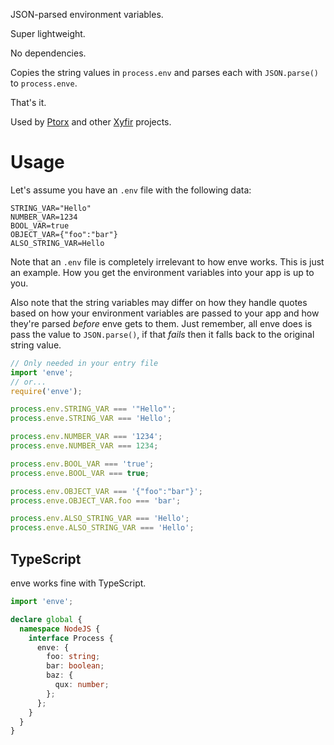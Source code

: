 JSON-parsed environment variables.

Super lightweight.

No dependencies.

Copies the string values in `process.env` and parses each with `JSON.parse()` to `process.enve`.

That's it.

Used by [Ptorx](https://ptorx.com) and other [Xyfir](https://www.xyfir.com) projects.

# Usage

Let's assume you have an `.env` file with the following data:

```env
STRING_VAR="Hello"
NUMBER_VAR=1234
BOOL_VAR=true
OBJECT_VAR={"foo":"bar"}
ALSO_STRING_VAR=Hello
```

Note that an `.env` file is completely irrelevant to how enve works. This is just an example. How you get the environment variables into your app is up to you.

Also note that the string variables may differ on how they handle quotes based on how your environment variables are passed to your app and how they're parsed _before_ enve gets to them. Just remember, all enve does is pass the value to `JSON.parse()`, if that _fails_ then it falls back to the original string value.

```js
// Only needed in your entry file
import 'enve';
// or...
require('enve');

process.env.STRING_VAR === '"Hello"';
process.enve.STRING_VAR === 'Hello';

process.env.NUMBER_VAR === '1234';
process.enve.NUMBER_VAR === 1234;

process.env.BOOL_VAR === 'true';
process.enve.BOOL_VAR === true;

process.env.OBJECT_VAR === '{"foo":"bar"}';
process.enve.OBJECT_VAR.foo === 'bar';

process.env.ALSO_STRING_VAR === 'Hello';
process.enve.ALSO_STRING_VAR === 'Hello';
```

## TypeScript

enve works fine with TypeScript.

```ts
import 'enve';

declare global {
  namespace NodeJS {
    interface Process {
      enve: {
        foo: string;
        bar: boolean;
        baz: {
          qux: number;
        };
      };
    }
  }
}
```
